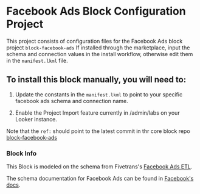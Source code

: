 # Facebook Ads Block Configuration Project

This project consists of configuration files for the Facebook Ads block project `block-facebook-ads`
If installed through the marketplace, input the schema and connection values in the install workflow, otherwise edit them in the `manifest.lkml` file.

## To install this block manually, you will need to:

1. Update the constants in the `manifest.lkml` to point to your specific facebook ads schema and connection name.

1. Enable the Project Import feature currently in /admin/labs on your Looker instance.


Note that the `ref:` should point to the latest commit in thr core block repo [block-facebook-ads](https://github.com/looker/block-facebook-ads/commits/master) 

### Block Info

This Block is modeled on the schema from Fivetrans's [Facebook Ads ETL](https://fivetran.com/directory/facebook-ads-insights).

The schema documentation for Facebook Ads can be found in [Facebook's docs](https://developers.facebook.com/docs/marketing-api/insights/breakdowns).
